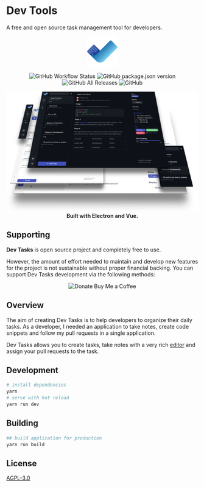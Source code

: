 # Dev Tools

A free and open source task management tool for developers.

<p align="center">
    <img src="./src/renderer/assets/logo.png" width="80">
</p>
<p align="center">
    <img alt="GitHub Workflow Status" src="https://img.shields.io/github/workflow/status/omegion/dev-tasks/Build Dev Tasks">
    <img alt="GitHub package.json version" src="https://img.shields.io/github/package-json/v/omegion/dev-tasks">
    <img alt="GitHub All Releases" src="https://img.shields.io/github/downloads/omegion/dev-tasks/total">
    <img alt="GitHub" src="https://img.shields.io/github/license/omegion/dev-tasks">
</p>
<p align="center">
    <img src="./static/dev-tasks-mockup.png">
    <br>  
    <strong>Built with Electron and Vue.</strong>
</p>

## Supporting

**Dev Tasks** is open source project and completely free to use.

However, the amount of effort needed to maintain and develop new features for the project is not sustainable without
proper financial backing. You can support Dev Tasks development via the following methods:

<p align="center">
    <img alt="Donate Buy Me a Coffee" src="https://img.shields.io/badge/donate-Buy%20Me%20a%20Coffee-yellow?style=flat&logo=buy-me-a-coffee&link=https://www.buymeacoffee.com/omegion">
</p>

## Overview
The aim of creating Dev Tasks is to help developers to organize their daily tasks. As a developer, I needed an application
to take notes, create code snippets and follow my pull requests in a single application.

Dev Tasks allows you to create tasks, take notes with a very rich [editor](https://editorjs.io/) and assign your pull requests to the task.

## Development

```bash
# install dependencies
yarn
# serve with hot reload
yarn run dev
```

## Building

```bash
## build application for production
yarn run build
```

## License

[AGPL-3.0](https://github.com/omegion/dev-tasks/blob/master/LICENSE)

